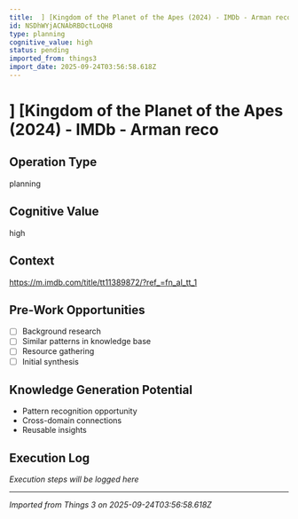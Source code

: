 ```yaml
---
title:  ] [Kingdom of the Planet of the Apes (2024) - IMDb - Arman reco
id: NSDhWYjACNAbRBDctLoQH8
type: planning
cognitive_value: high
status: pending
imported_from: things3
import_date: 2025-09-24T03:56:58.618Z
---
```


#  ] [Kingdom of the Planet of the Apes (2024) - IMDb - Arman reco

## Operation Type
planning

## Cognitive Value
high

## Context
https://m.imdb.com/title/tt11389872/?ref_=fn_al_tt_1

## Pre-Work Opportunities
- [ ] Background research
- [ ] Similar patterns in knowledge base
- [ ] Resource gathering
- [ ] Initial synthesis

## Knowledge Generation Potential
- Pattern recognition opportunity
- Cross-domain connections
- Reusable insights

## Execution Log
*Execution steps will be logged here*

---
*Imported from Things 3 on 2025-09-24T03:56:58.618Z*
